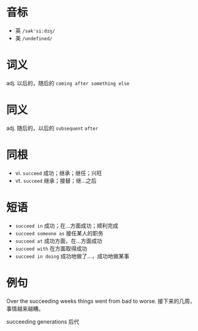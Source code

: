 # 音标

- 英 `/sək'siːdɪŋ/`
- 美 `/undefined/`

# 词义

adj. 以后的，随后的
`coming after something else`

# 同义

adj. 随后的，以后的
`subsequent` `after`

# 同根

- vi. `succeed` 成功；继承；继任；兴旺
- vt. `succeed` 继承；接替；继…之后

# 短语

- `succeed in` 成功；在…方面成功；顺利完成
- `succeed someone as` 接任某人的职务
- `succeed at` 成功方面，在…方面成功
- `succeed with` 在方面取得成功
- `succeed in doing` 成功地做了…，成功地做某事

# 例句

Over the succeeding weeks things went from bad to worse.
接下来的几周，事情越来越糟。

succeeding generations
后代


